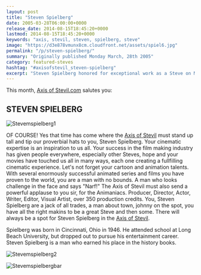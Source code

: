 ```yaml
---
layout: post
title: "Steven Spielberg"
date: 2005-03-28T06:00:00+0000
release_date: 2014-08-15T18:45:20+0000
lastmod: 2014-08-15T18:45:20+0000
keywords: "axis, stevil, steven, spielberg, steve"
image: "https://d3e878vmunx8cm.cloudfront.net/assets/spiel6.jpg"
permalink: "/p/steven-spielberg/"
summary: "Originally published Monday March, 28th 2005"
category: featured-steves
hashtag: "#axisofstevil_steven-spielberg"
excerpt: "Steven Spielberg honored for exceptional work as a Steve on Monday March, 28th 2005"
---
```


[id_1]: https://d3e878vmunx8cm.cloudfront.net/assets/spiel6.jpg "Stevenspielberg1"[id_2]: https://d3e878vmunx8cm.cloudfront.net/assets/spiel7.gif "Stevenspielberg2"[id_3]: https://d3e878vmunx8cm.cloudfront.net/assets/spiel.gif "Stevespielbergbar"
 
This month, [Axis of Stevil.com](/ "Axis of Stevil.com") salutes you:

## STEVEN SPIELBERG ##

![Stevemspielberg1][id_1]

OF COURSE! Yes that time has come where the [Axis of Stevil](/ "Axis of Stevil") must stand up tall and tip our proverbial hats to you, Steven Spielberg. Your cinematic expertise is an inspiration to us all. Your success in the film making industry has given people everywhere, especially other Steves, hope and your movies have touched us all in many ways, each one creating a fullfilling cinematic experience. Let's not forget your cartoon and animation talents. With several enormously successful animated series and films you have proven to the world, you are a man with no bounds. A man who looks challenge in the face and says "Narf!" The Axis of Stevil must also send a powerful applause to you sir, for the Animaniacs. Producer, Director, Actor, Writer, Editor, Visual Artist, over 350 production credits. You, Steven Spielberg are a jack of all trades, a man about town, johnny on the spot, you have all the right makins to be a great Steve and then some. There will always be a spot for Steven Spielberg in the [Axis of Stevil](/ "Axis of Stevil").

Spielberg was born in Cincinnati, Ohio in 1946. He attended school at Long Beach University, but dropped out to pursue his entertainment career. Steven Spielberg is a man who earned his place in the history books.

![Stevemspielberg2][id_2]

![Stevemspielbergbar][id_3]

